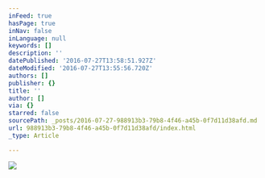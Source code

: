 ```yaml
---
inFeed: true
hasPage: true
inNav: false
inLanguage: null
keywords: []
description: ''
datePublished: '2016-07-27T13:58:51.927Z'
dateModified: '2016-07-27T13:55:56.720Z'
authors: []
publisher: {}
title: ''
author: []
via: {}
starred: false
sourcePath: _posts/2016-07-27-988913b3-79b8-4f46-a45b-0f7d11d38afd.md
url: 988913b3-79b8-4f46-a45b-0f7d11d38afd/index.html
_type: Article

---
```

![](https://the-grid-user-content.s3-us-west-2.amazonaws.com/83a959fc-a0e3-4a14-ab71-4554cee93036.jpg)